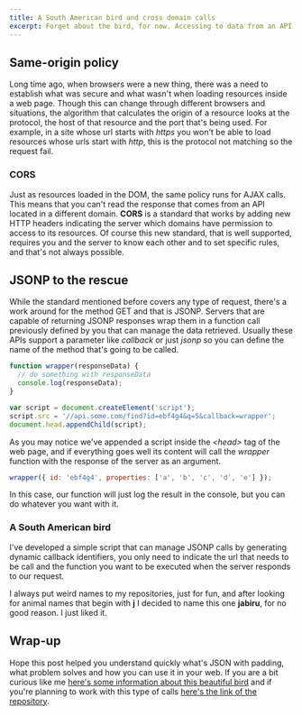 ```yaml
---
title: A South American bird and cross domain calls
excerpt: Forget about the bird, for now. Accessing to data from an API that is located in a different domain is a common scenario in web development. The most used solution is JSONP and here is a way of implementing it.
---
```


## Same-origin policy

Long time ago, when browsers were a new thing, there was a need to establish what was secure and what wasn't when loading resources inside a web page. Though this can change through different browsers and situations, the algorithm that calculates the origin of a resource looks at the protocol, the host of that resource and the port that's being used. For example, in a site whose url starts with _https_ you won't be able to load resources whose urls start with _http_, this is the protocol not matching so the request fail.

### CORS

Just as resources loaded in the DOM, the same policy runs for AJAX calls. This means that you can't read the response that comes from an API located in a different domain. **CORS** is a standard that works by adding new HTTP headers indicating the server which domains have permission to access to its resources. Of course this new standard, that is well supported, requires you and the server to know each other and to set specific rules, and that's not always possible.

## JSONP to the rescue

While the standard mentioned before covers any type of request, there's a work around for the method GET and that is JSONP. Servers that are capable of returning JSONP responses wrap them in a function call previously defined by you that can manage the data retrieved. Usually these APIs support a parameter like _callback_ or just _jsonp_ so you can define the name of the method that's going to be called.

```js
function wrapper(responseData) {
  // do something with responseData
  console.log(responseData);
}

var script = document.createElement('script');
script.src = '//api.some.com/find?id=ebf4g4&q=5&callback=wrapper';
document.head.appendChild(script);
```

As you may notice we've appended a script inside the _&lt;head&gt;_ tag of the web page, and if everything goes well its content will call the _wrapper_ function with the response of the server as an argument.

```js
wrapper({ id: 'ebf4g4', properties: ['a', 'b', 'c', 'd', 'e'] });
```

In this case, our function will just log the result in the console, but you can do whatever you want with it.

### A South American bird

I've developed a simple script that can manage JSONP calls by generating dynamic callback identifiers, you only need to indicate the url that needs to be call and the function you want to be executed when the server responds to our request.

I always put weird names to my repositories, just for fun, and after looking for animal names that begin with **j** I decided to name this one **jabiru**, for no good reason. I just liked it.

## Wrap-up

Hope this post helped you understand quickly what's JSON with padding, what problem solves and how you can use it in your web. If you are a bit curious like me [here's some information about this beautiful bird](//en.wikipedia.org/wiki/Jabiru) and if you're planning to work with this type of calls [here's the link of the repository](//github.com/jeremenichelli/jabiru).
